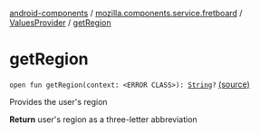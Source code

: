 [android-components](../../index.md) / [mozilla.components.service.fretboard](../index.md) / [ValuesProvider](index.md) / [getRegion](./get-region.md)

# getRegion

`open fun getRegion(context: <ERROR CLASS>): `[`String`](https://kotlinlang.org/api/latest/jvm/stdlib/kotlin/-string/index.html)`?` [(source)](https://github.com/mozilla-mobile/android-components/blob/master/components/service/fretboard/src/main/java/mozilla/components/service/fretboard/ValuesProvider.kt#L44)

Provides the user's region

**Return**
user's region as a three-letter abbreviation


